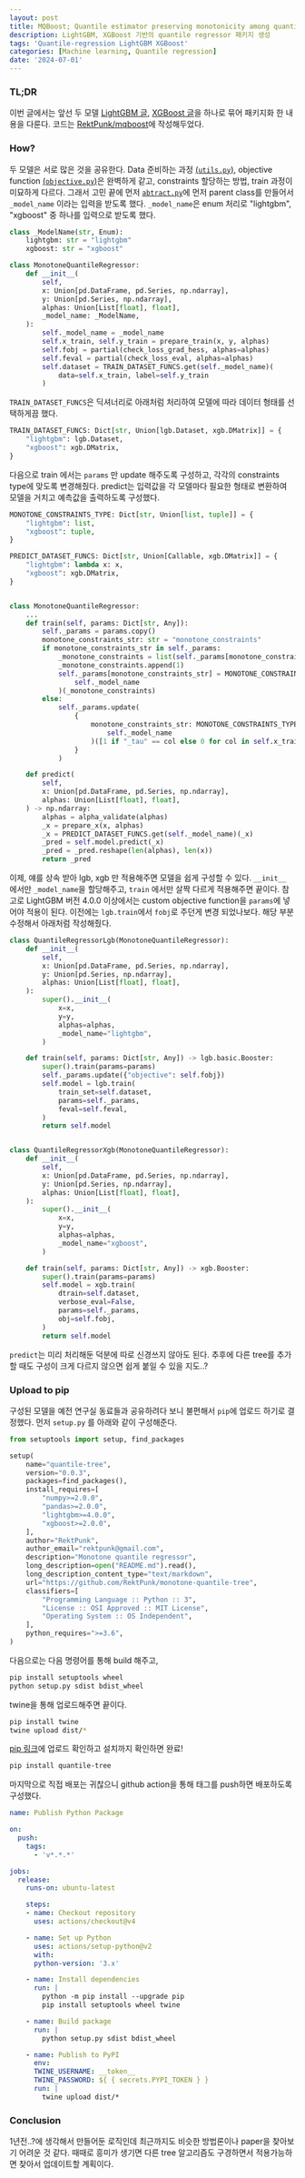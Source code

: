 ```yaml
---
layout: post
title: MQBoost; Quantile estimator preserving monotonicity among quantiles
description: LightGBM, XGBoost 기반의 quantile regressor 패키지 생성
tags: 'Quantile-regression LightGBM XGBoost'
categories: [Machine learning, Quantile regression]
date: '2024-07-01'
---
```


### TL;DR
이번 글에서는 앞선 두 모델 [LightGBM 글](../mqr-lgb), [XGBoost 글](../mqr-xgboost)을 하나로 묶어 패키지화 한 내용을 다룬다.
코드는 [RektPunk/mqboost](https://github.com/RektPunk/mqboost)에 작성해두었다.

### How?
두 모델은 서로 많은 것을 공유한다. Data 준비하는 과정 [(`utils.py`)](https://github.com/RektPunk/mqboost/blob/main/mqboost/utils.py), objective function [(`objective.py`)](https://github.com/RektPunk/mqboost/blob/main/mqboost/objective.py)은 완벽하게 같고, constraints 할당하는 방법, train 과정이 미묘하게 다르다. 그래서 고민 끝에 먼저 [`abtract.py`](https://github.com/RektPunk/mqboost/blob/main/mqboost/abstract.py)에 먼저 parent class를 만들어서 `_model_name` 이라는 입력을 받도록 했다. `_model_name`은 enum 처리로 "lightgbm", "xgboost" 중 하나를 입력으로 받도록 했다.


```python
class _ModelName(str, Enum):
    lightgbm: str = "lightgbm"
    xgboost: str = "xgboost"

class MonotoneQuantileRegressor:
    def __init__(
        self,
        x: Union[pd.DataFrame, pd.Series, np.ndarray],
        y: Union[pd.Series, np.ndarray],
        alphas: Union[List[float], float],
        _model_name: _ModelName,
    ):
        self._model_name = _model_name
        self.x_train, self.y_train = prepare_train(x, y, alphas)
        self.fobj = partial(check_loss_grad_hess, alphas=alphas)
        self.feval = partial(check_loss_eval, alphas=alphas)
        self.dataset = TRAIN_DATASET_FUNCS.get(self._model_name)(
            data=self.x_train, label=self.y_train
        )
```
`TRAIN_DATASET_FUNCS`은 딕셔너리로 아래처럼 처리하여 모델에 따라 데이터 형태를 선택하게끔 했다.
```python
TRAIN_DATASET_FUNCS: Dict[str, Union[lgb.Dataset, xgb.DMatrix]] = {
    "lightgbm": lgb.Dataset,
    "xgboost": xgb.DMatrix,
}
```
다음으로 train 에서는 `params` 만 update 해주도록 구성하고, 각각의 constraints type에 맞도록 변경해줬다. predict는 입력값을 각 모델마다 필요한 형태로 변환하여 모델을 거치고 예측값을 출력하도록 구성했다.
```python
MONOTONE_CONSTRAINTS_TYPE: Dict[str, Union[list, tuple]] = {
    "lightgbm": list,
    "xgboost": tuple,
}

PREDICT_DATASET_FUNCS: Dict[str, Union[Callable, xgb.DMatrix]] = {
    "lightgbm": lambda x: x,
    "xgboost": xgb.DMatrix,
}


class MonotoneQuantileRegressor:
    ...
    def train(self, params: Dict[str, Any]):
        self._params = params.copy()
        monotone_constraints_str: str = "monotone_constraints"
        if monotone_constraints_str in self._params:
            _monotone_constraints = list(self._params[monotone_constraints_str])
            _monotone_constraints.append(1)
            self._params[monotone_constraints_str] = MONOTONE_CONSTRAINTS_TYPE.get(
                self._model_name
            )(_monotone_constraints)
        else:
            self._params.update(
                {
                    monotone_constraints_str: MONOTONE_CONSTRAINTS_TYPE.get(
                        self._model_name
                    )([1 if "_tau" == col else 0 for col in self.x_train.columns])
                }
            )

    def predict(
        self,
        x: Union[pd.DataFrame, pd.Series, np.ndarray],
        alphas: Union[List[float], float],
    ) -> np.ndarray:
        alphas = alpha_validate(alphas)
        _x = prepare_x(x, alphas)
        _x = PREDICT_DATASET_FUNCS.get(self._model_name)(_x)
        _pred = self.model.predict(_x)
        _pred = _pred.reshape(len(alphas), len(x))
        return _pred
```
이제, 얘를 상속 받아 lgb, xgb 만 적용해주면 모델을 쉽게 구성할 수 있다. `__init__` 에서만 `_model_name`을 할당해주고, `train` 에서만 살짝 다르게 적용해주면 끝이다. 참고로 LightGBM 버전 4.0.0 이상에서는 custom objective function을 `params`에 넣어야 적용이 된다. 이전에는 `lgb.train`에서 `fobj`로 주던게 변경 되었나보다.
해당 부분 수정해서 아래처럼 작성해줬다.
```python
class QuantileRegressorLgb(MonotoneQuantileRegressor):
    def __init__(
        self,
        x: Union[pd.DataFrame, pd.Series, np.ndarray],
        y: Union[pd.Series, np.ndarray],
        alphas: Union[List[float], float],
    ):
        super().__init__(
            x=x,
            y=y,
            alphas=alphas,
            _model_name="lightgbm",
        )

    def train(self, params: Dict[str, Any]) -> lgb.basic.Booster:
        super().train(params=params)
        self._params.update({"objective": self.fobj})
        self.model = lgb.train(
            train_set=self.dataset,
            params=self._params,
            feval=self.feval,
        )
        return self.model


class QuantileRegressorXgb(MonotoneQuantileRegressor):
    def __init__(
        self,
        x: Union[pd.DataFrame, pd.Series, np.ndarray],
        y: Union[pd.Series, np.ndarray],
        alphas: Union[List[float], float],
    ):
        super().__init__(
            x=x,
            y=y,
            alphas=alphas,
            _model_name="xgboost",
        )

    def train(self, params: Dict[str, Any]) -> xgb.Booster:
        super().train(params=params)
        self.model = xgb.train(
            dtrain=self.dataset,
            verbose_eval=False,
            params=self._params,
            obj=self.fobj,
        )
        return self.model
```
`predict`는 미리 처리해둔 덕분에 따로 신경쓰지 않아도 된다. 추후에 다른 tree를 추가할 때도 구성이 크게 다르지 않으면 쉽게 붙일 수 있을 지도..?

### Upload to pip
구성된 모델을 예전 연구실 동료들과 공유하려다 보니 불편해서 `pip`에 업로드 하기로 결정했다. 먼저 `setup.py` 를 아래와 같이 구성해준다.
```python
from setuptools import setup, find_packages

setup(
    name="quantile-tree",
    version="0.0.3",
    packages=find_packages(),
    install_requires=[
        "numpy>=2.0.0",
        "pandas>=2.0.0",
        "lightgbm>=4.0.0",
        "xgboost>=2.0.0",
    ],
    author="RektPunk",
    author_email="rektpunk@gmail.com",
    description="Monotone quantile regressor",
    long_description=open("README.md").read(),
    long_description_content_type="text/markdown",
    url="https://github.com/RektPunk/monotone-quantile-tree",
    classifiers=[
        "Programming Language :: Python :: 3",
        "License :: OSI Approved :: MIT License",
        "Operating System :: OS Independent",
    ],
    python_requires=">=3.6",
)
```
다음으로는 다음 명령어를 통해 build 해주고, 
```bash
pip install setuptools wheel
python setup.py sdist bdist_wheel
```
twine을 통해 업로드해주면 끝이다.
```bash
pip install twine
twine upload dist/*
```
[pip 링크](https://pypi.org/project/quantile-tree/)에 업로드 확인하고 설치까지 확인하면 완료!
```bash
pip install quantile-tree
```

마지막으로 직접 배포는 귀찮으니 github action을 통해 태그를 push하면 배포하도록 구성했다.
```yaml
name: Publish Python Package

on:
  push:
    tags:
      - 'v*.*.*'

jobs:
  release:
    runs-on: ubuntu-latest

    steps:
    - name: Checkout repository
      uses: actions/checkout@v4

    - name: Set up Python
      uses: actions/setup-python@v2
      with:
      python-version: '3.x'

    - name: Install dependencies
      run: |
        python -m pip install --upgrade pip
        pip install setuptools wheel twine

    - name: Build package
      run: |
        python setup.py sdist bdist_wheel

    - name: Publish to PyPI
      env:
      TWINE_USERNAME: __token__
      TWINE_PASSWORD: ${ { secrets.PYPI_TOKEN } }
      run: |
        twine upload dist/*
```

### Conclusion
1년전..?에 생각해서 만들어둔 로직인데 최근까지도 비슷한 방법론이나 paper을 찾아보기 어려운 것 같다. 때때로 흥미가 생기면 다른 tree 알고리즘도 구경하면서 적용가능하면 찾아서 업데이트할 계획이다.